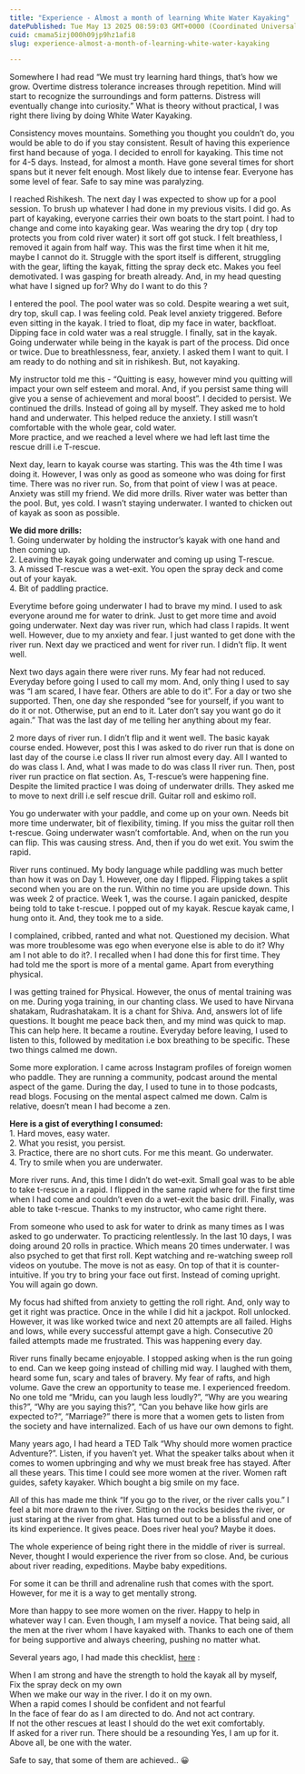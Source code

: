 ```yaml
---
title: "Experience - Almost a month of learning White Water Kayaking"
datePublished: Tue May 13 2025 08:59:03 GMT+0000 (Coordinated Universal Time)
cuid: cmama5izj000h09jp9hz1afi8
slug: experience-almost-a-month-of-learning-white-water-kayaking

---
```


Somewhere I had read “We must try learning hard things, that’s how we grow. Overtime distress tolerance increases through repetition. Mind will start to recognize the surroundings and form patterns. Distress will eventually change into curiosity.” What is theory without practical, I was right there living by doing White Water Kayaking.

Consistency moves mountains. Something you thought you couldn’t do, you would be able to do if you stay consistent. Result of having this experience first hand because of yoga. I decided to enroll for kayaking. This time not for 4-5 days. Instead, for almost a month. Have gone several times for short spans but it never felt enough. Most likely due to intense fear. Everyone has some level of fear. Safe to say mine was paralyzing.

I reached Rishikesh. The next day I was expected to show up for a pool session. To brush up whatever I had done in my previous visits. I did go. As part of kayaking, everyone carries their own boats to the start point. I had to change and come into kayaking gear. Was wearing the dry top ( dry top protects you from cold river water) it sort off got stuck. I felt breathless, I removed it again from half way. This was the first time when it hit me, maybe I cannot do it. Struggle with the sport itself is different, struggling with the gear, lifting the kayak, fitting the spray deck etc. Makes you feel demotivated. I was gasping for breath already. And, in my head questing what have I signed up for? Why do I want to do this ?  
  
I entered the pool. The pool water was so cold. Despite wearing a wet suit, dry top, skull cap. I was feeling cold. Peak level anxiety triggered. Before even sitting in the kayak. I tried to float, dip my face in water, backfloat. Dipping face in cold water was a real struggle. I finally, sat in the kayak. Going underwater while being in the kayak is part of the process. Did once or twice. Due to breathlessness, fear, anxiety. I asked them I want to quit. I am ready to do nothing and sit in rishikesh. But, not kayaking.

My instructor told me this - “Quitting is easy, however mind you quitting will impact your own self esteem and moral. And, if you persist same thing will give you a sense of achievement and moral boost”. I decided to persist. We continued the drills. Instead of going all by myself. They asked me to hold hand and underwater. This helped reduce the anxiety. I still wasn’t comfortable with the whole gear, cold water.  
More practice, and we reached a level where we had left last time the rescue drill i.e T-rescue.

Next day, learn to kayak course was starting. This was the 4th time I was doing it. However, I was only as good as someone who was doing for first time. There was no river run. So, from that point of view I was at peace. Anxiety was still my friend. We did more drills. River water was better than the pool. But, yes cold. I wasn’t staying underwater. I wanted to chicken out of kayak as soon as possible.  
  
**We did more drills:**  
1\. Going underwater by holding the instructor’s kayak with one hand and then coming up.  
2\. Leaving the kayak going underwater and coming up using T-rescue.  
3\. A missed T-rescue was a wet-exit. You open the spray deck and come out of your kayak.  
4\. Bit of paddling practice.

Everytime before going underwater I had to brave my mind. I used to ask everyone around me for water to drink. Just to get more time and avoid going underwater. Next day was river run, which had class I rapids. It went well. However, due to my anxiety and fear. I just wanted to get done with the river run. Next day we practiced and went for river run. I didn’t flip. It went well.

Next two days again there were river runs. My fear had not reduced. Everyday before going I used to call my mom. And, only thing I used to say was “I am scared, I have fear. Others are able to do it”. For a day or two she supported. Then, one day she responded “see for yourself, if you want to do it or not. Otherwise, put an end to it. Later don’t say you want go do it again.” That was the last day of me telling her anything about my fear.  
  
2 more days of river run. I didn’t flip and it went well. The basic kayak course ended. However, post this I was asked to do river run that is done on last day of the course i.e class II river run almost every day. All I wanted to do was class I. And, what I was made to do was class II river run. Then, post river run practice on flat section. As, T-rescue’s were happening fine. Despite the limited practice I was doing of underwater drills. They asked me to move to next drill i.e self rescue drill. Guitar roll and eskimo roll.

You go underwater with your paddle, and come up on your own. Needs bit more time underwater, bit of flexibility, timing. If you miss the guitar roll then t-rescue. Going underwater wasn’t comfortable. And, when on the run you can flip. This was causing stress. And, then if you do wet exit. You swim the rapid.

River runs continued. My body language while paddling was much better than how it was on Day 1. However, one day I flipped. Flipping takes a split second when you are on the run. Within no time you are upside down. This was week 2 of practice. Week 1, was the course. I again panicked, despite being told to take t-rescue. I popped out of my kayak. Rescue kayak came, I hung onto it. And, they took me to a side.

I complained, cribbed, ranted and what not. Questioned my decision. What was more troublesome was ego when everyone else is able to do it? Why am I not able to do it?. I recalled when I had done this for first time. They had told me the sport is more of a mental game. Apart from everything physical.

I was getting trained for Physical. However, the onus of mental training was on me. During yoga training, in our chanting class. We used to have Nirvana shatakam, Rudrashatakam. It is a chant for Shiva. And, answers lot of life questions. It bought me peace back then, and my mind was quick to map. This can help here. It became a routine. Everyday before leaving, I used to listen to this, followed by meditation i.e box breathing to be specific. These two things calmed me down.

Some more exploration. I came across Instagram profiles of foreign women who paddle. They are running a community, podcast around the mental aspect of the game. During the day, I used to tune in to those podcasts, read blogs. Focusing on the mental aspect calmed me down. Calm is relative, doesn’t mean I had become a zen.

**Here is a gist of everything I consumed:**  
1\. Hard moves, easy water.  
2\. What you resist, you persist.  
3\. Practice, there are no short cuts. For me this meant. Go underwater.  
4\. Try to smile when you are underwater.

More river runs. And, this time I didn’t do wet-exit. Small goal was to be able to take t-rescue in a rapid. I flipped in the same rapid where for the first time when I had come and couldn’t even do a wet-exit the basic drill. Finally, was able to take t-rescue. Thanks to my instructor, who came right there.

From someone who used to ask for water to drink as many times as I was asked to go underwater. To practicing relentlessly. In the last 10 days, I was doing around 20 rolls in practice. Which means 20 times underwater. I was also psyched to get that first roll. Kept watching and re-watching sweep roll videos on youtube. The move is not as easy. On top of that it is counter-intuitive. If you try to bring your face out first. Instead of coming upright. You will again go down.

My focus had shifted from anxiety to getting the roll right. And, only way to get it right was practice. Once in the while I did hit a jackpot. Roll unlocked. However, it was like worked twice and next 20 attempts are all failed. Highs and lows, while every successful attempt gave a high. Consecutive 20 failed attempts made me frustrated. This was happening every day.

River runs finally became enjoyable. I stopped asking when is the run going to end. Can we keep going instead of chilling mid way. I laughed with them, heard some fun, scary and tales of bravery. My fear of rafts, and high volume. Gave the crew an opportunity to tease me. I experienced freedom. No one told me “Mridu, can you laugh less loudly?”, “Why are you wearing this?”, “Why are you saying this?”, “Can you behave like how girls are expected to?“, “Marriage?” there is more that a women gets to listen from the society and have internalized. Each of us have our own demons to fight.

Many years ago, I had heard a TED Talk “Why should more women practice Adventure?”. Listen, if you haven’t yet. What the speaker talks about when it comes to women upbringing and why we must break free has stayed. After all these years. This time I could see more women at the river. Women raft guides, safety kayaker. Which bought a big smile on my face.

All of this has made me think “If you go to the river, or the river calls you.” I feel a bit more drawn to the river. Sitting on the rocks besides the river, or just staring at the river from ghat. Has turned out to be a blissful and one of its kind experience. It gives peace. Does river heal you? Maybe it does.

The whole experience of being right there in the middle of river is surreal. Never, thought I would experience the river from so close. And, be curious about river reading, expeditions. Maybe baby expeditions.

For some it can be thrill and adrenaline rush that comes with the sport. However, for me it is a way to get mentally strong.

More than happy to see more women on the river. Happy to help in whatever way I can. Even though, I am myself a novice. That being said, all the men at the river whom I have kayaked with. Thanks to each one of them for being supportive and always cheering, pushing no matter what.

Several years ago, I had made this checklist, [here](https://mridubhatnagar.medium.com/thank-you-team-4-adventure-af03a7b0c7ba) :

When I am strong and have the strength to hold the kayak all by myself,  
Fix the spray deck on my own  
When we make our way in the river. I do it on my own.  
When a rapid comes I should be confident and not fearful  
In the face of fear do as I am directed to do. And not act contrary.  
If not the other rescues at least I should do the wet exit comfortably.  
If asked for a river run. There should be a resounding Yes, I am up for it.  
Above all, be one with the water.

Safe to say, that some of them are achieved.. 😀